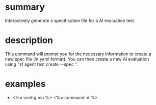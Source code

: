 # summary

Interactively generate a specification file for a AI evaluation test.

# description

This command will prompt you for the necessary information to create a new spec file (in yaml format). You can then create a new AI evaluation using "sf agent test create --spec <spec-file>".

# examples

- <%= config.bin %> <%= command.id %>
